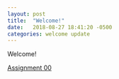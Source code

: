 ```yaml
---
layout: post
title:  "Welcome!"
date:   2018-08-27 18:41:20 -0500
categories: welcome update
---
```

Welcome!

[Assignment 00](../../../../../blob/master/docs/_assignments/00a.md)

